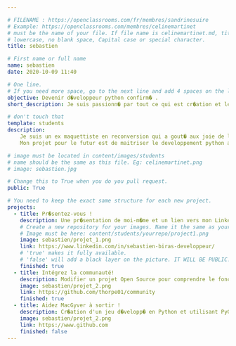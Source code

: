 ```yaml
---

# FILENAME : https://openclassrooms.com/fr/membres/sandrinesuire
# Example: https://openclassrooms.com/membres/celinemartinet
# must be the name of your file. If file name is celinemartinet.md, title is celinemartinet.
# lowercase, no blank space, Capital case or special character.
title: sebastien

# First name or full name
name: sebastien
date: 2020-10-09 11:40

# One line.
# If you need more space, go to the next line and add 4 spaces on the left, as in 'description'.
objective: Devenir d�veloppeur python confirm� .
short_description: Je suis passionn� par tout ce qui est cr�ation et le web .

# don't touch that
template: students
description:
    Je suis un ex maquettiste en reconversion qui a gout� aux joie de la programmation .
    Mon projet pour le futur est de maitriser le developpement python afin de pouvoir trouver un m�tier vraiment passionnant et de pouvoir faire des projet personnel.

# image must be located in content/images/students
# name should be the same as this file. Eg: celinemartinet.png
# image: sebastien.jpg

# Change this to True when you do you pull request.
public: True

# You need to keep the exact same structure for each new project.
projects:
  - title: Pr�sentez-vous !
    description: Une pr�sentation de moi-m�me et un lien vers mon LinkedIn.
    # Create a new repository for your images. Name it the same as your nickname and profile picture.
    # Image must be here: content/students/yourrepo/project1.png
    image: sebastien/projet_1.png
    link: https://www.linkedin.com/in/sebastien-biras-developpeur/
    # 'true' makes it fully available.
    # 'false' will add a black layer on the picture. IT WILL BE PUBLIC!
    finished: true
  - title: Intégrez la communauté!
    description: Modifier un projet Open Source pour comprendre le fonctionnement de Git, de Github et des pullreques
    image: sebastien/projet_2.png
    link: https://github.com/thorpe01/community
    finished: true
  - title: Aidez MacGyver à sortir !
    description: Cr�ation d'un jeu d�velopp� en Python et utilisant PyGame.
    image: sebastien/projet_2.png
    link: https://www.github.com
    finished: false
---
```

